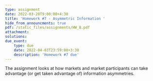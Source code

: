 ```yaml
---
type: assignment
date: 2022-03-28T9:00:00+4:30
title: 'Homework #7 - Asymmetric Information '
hide_from_announcments: true
pdf: /static_files/assignments/HW_8.pdf
attachment: 
solutions: 
due_event: 
    type: due
    date: 2022-04-03T23:59:00+3:30
    description: 'Homework #7 due'
---
```

The assignment looks at how markets and market participants can take advantage (or get taken advantage of) information asymmetries. 